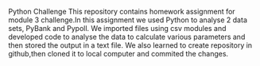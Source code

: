Python  Challenge
This repository contains homework assignment for module 3 challenge.In this assignment we used Python  to analyse 2 data sets, PyBank and Pypoll.
We imported files using csv modules and developed code to analyse the data to calculate various parameters and then stored the output in a text file. 
We also learned to create repository in github,then cloned it to local computer and commited the changes.
